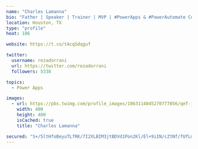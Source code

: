 ```yaml
---
name: "Charles Lamanna"
bio: "Father | Speaker | Trainer | MVP | #PowerApps & #PowerAutomate Community Super User | YouTuber Right-pointing triangle http://youtube.com/c/rezadorrani | Learn - Share - Clockwise rightwards and leftwards open circle arrows"
location: Houston, TX
type: "profile"
heat: 186

website: https://t.co/tAcqSdqguf

twitter:
  username: rezadorrani
  url: https://twitter.com/rezadorrani
  followers: 5338

topics:
  - Power Apps

images:
  - url: https://pbs.twimg.com/profile_images/1063114045270777856/qeT-jpWr_400x400.jpg
    width: 400
    height: 400
    isCached: true
    title: "Charles Lamanna"

secured: "S+/5ltHfoBeyuTLfRK/7I2XLBIM3jtBDVd1Pon2Kl/El+9iIN/cZtNf/fUfLmHB/H3Uuhr44N5mQyZZoKbvVpePpULt68lL6CvdqeyDXEEWyZ2nOp3qQYj95c6AGAG0+QAZx1J1EyTHw+tglNnaQdh+KaPSA0HhgHQslbSLdikZEHHWz5U6X23iT3USl+WO2EGe7fJ8tAQfLP4GNAh25wpvKI/cuF/4g69ZoRuRPq3SDBj8xA7COF+ukv9yVm+G6+zeBAmLd3uGl64lSO4oSE4tA658dyQiucR/MA0EL2FIs3+X+pF6kKjXim2GfkE2Pam7VwXhpNBqTsvNDTvJABEDA7idpTLp3im6q8fU8mJNqUiAlDLwtIDEUpY2UEnpOB03F8ZBrN6kYhbfGxVqgH6+cmVQSmQdRVAlBx0S7Aw4=;omyQmHS8AVkq+Of1zoS/Sw=="
---
```


